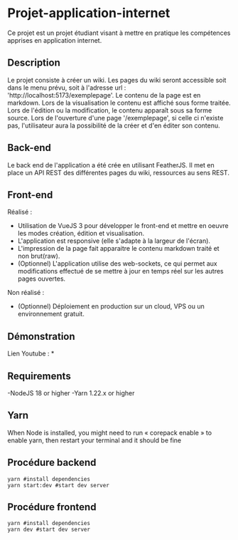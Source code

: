 # Projet-application-internet

Ce projet est un projet étudiant visant à mettre en pratique les compétences apprises en application internet. 

## Description

Le projet consiste à créer un wiki. Les pages du wiki seront accessible soit dans le menu prévu, soit à l'adresse url : 'http://localhost:5173/exemplepage'.
Le contenu de la page est en markdown. Lors de la visualisation le contenu est affiché sous forme traitée. Lors de l'édition ou la modification, le contenu apparaît sous sa forme source. 
Lors de l'ouverture d'une page '/exemplepage', si celle ci n'existe pas, l'utilisateur aura la possibilité de la créer et d'en éditer son contenu.

## Back-end 

Le back end de l'application a été crée en utilisant FeatherJS. Il met en place un API REST des différentes pages du wiki, ressources au sens REST. 

## Front-end 

Réalisé : 
- Utilisation de VueJS 3 pour développer le front-end et mettre en oeuvre les modes création, édition et visualisation. 
- L'application est responsive (elle s'adapte à la largeur de l'écran).
- L'impression de la page fait apparaitre le contenu markdown traité et non brut(raw).
- (Optionnel) L'application utilise des web-sockets, ce qui permet aux modifications effectué de se mettre à jour en temps réel sur les autres pages ouvertes. 

Non réalisé : 
- (Optionnel) Déploiement en production sur un cloud, VPS ou un environnement gratuit.

## Démonstration 

Lien Youtube : *

## Requirements
-NodeJS 18 or higher 
-Yarn 1.22.x or higher 

## Yarn
When Node is installed, you might need to run « corepack enable » to enable yarn, then restart your terminal and it should be fine

## Procédure backend
```	
yarn #install dependencies
yarn start:dev #start dev server
```
## Procédure frontend
```
yarn #install dependencies
yarn dev #start dev server
``` 
